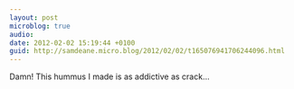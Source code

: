 ```yaml
---
layout: post
microblog: true
audio: 
date: 2012-02-02 15:19:44 +0100
guid: http://samdeane.micro.blog/2012/02/02/t165076941706244096.html
---
```

Damn! This hummus I made is as addictive as crack...
